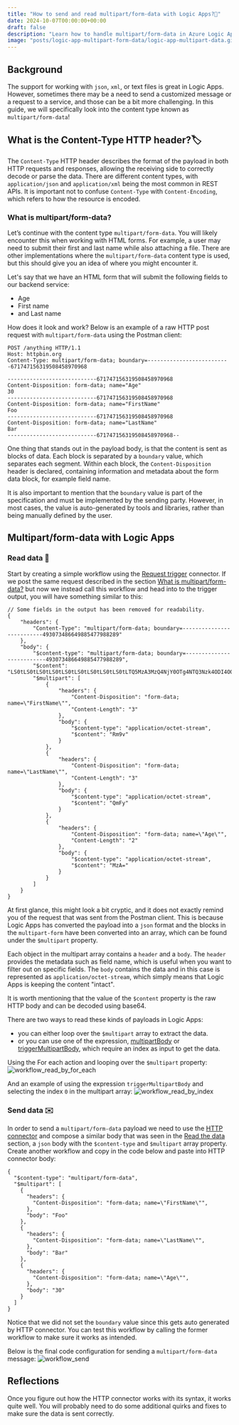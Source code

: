 ```yaml
---
title: "How to send and read multipart/form-data with Logic Apps?📄"
date: 2024-10-07T00:00:00+00:00
draft: false
description: "Learn how to handle multipart/form-data in Azure Logic Apps Standard. Reading and sending multipart data using HTTP connectors, with step-by-step examples."
image: "posts/logic-app-multipart-form-data/logic-app-multipart-data.gif"
---
```


## Background 
The support for working with `json`, `xml`, or text files is great in Logic Apps. However, sometimes there may be a need to send a customized message or a request to a service, and those can be a bit more challenging. In this guide, we will specifically look into the content type known as `multipart/form-data`!

## What is the Content-Type HTTP header?🏷️
The `Content-Type` HTTP header describes the format of the payload in both HTTP requests and responses, allowing the receiving side to correctly decode or parse the data. There are different content types, with `application/json` and `application/xml` being the most common in REST APIs. It is important not to confuse `Content-Type` with `Content-Encoding`, which refers to how the resource is encoded.

### What is multipart/form-data?
Let’s continue with the content type `multipart/form-data`. You will likely encounter this when working with HTML forms. For example, a user may need to submit their first and last name while also attaching a file. There are other implementations where the `multipart/form-data` content type is used, but this should give you an idea of where you might encounter it.

Let's say that we have an HTML form that will submit the following fields to our backend service: 
- Age 
- First name
- and Last name

How does it look and work? Below is an example of a raw HTTP post request with `multipart/form-data` using the Postman client:
```
POST /anything HTTP/1.1
Host: httpbin.org
Content-Type: multipart/form-data; boundary=--------------------------671747156319508458970968
 
----------------------------671747156319508458970968
Content-Disposition: form-data; name="Age"
30
----------------------------671747156319508458970968
Content-Disposition: form-data; name="FirstName"
Foo
----------------------------671747156319508458970968
Content-Disposition: form-data; name="LastName"
Bar
----------------------------671747156319508458970968--
```
One thing that stands out in the payload body, is that the content is sent as blocks of data. Each block is separated by a `boundary` value, which separates each segment. Within each block, the `Content-Disposition` header is declared, containing information and metadata about the form data block, for example field name.

It is also important to mention that the `boundary` value is part of the specification and must be implemented by the sending party. However, in most cases, the value is auto-generated by tools and libraries, rather than being manually defined by the user.

## Multipart/form-data with Logic Apps
### Read data 👀
Start by creating a simple workflow using the <a href="https://learn.microsoft.com/en-us/azure/connectors/connectors-native-reqres?tabs=consumption" target="_blank" rel="noopener noreferrer">Request trigger</a> connector. If we post the same request described in the section [What is multipart/form-data?](#what-is-multipartform-data) but now we instead call this workflow and head into to the trigger output, you will have something similar to this: 

```
// Some fields in the output has been removed for readability. 
{
    "headers": {
        "Content-Type": "multipart/form-data; boundary=--------------------------493073486649885477988289"
    },
    "body": {
        "$content-type": "multipart/form-data; boundary=--------------------------493073486649885477988289",
        "$content": "LS0tLS0tLS0tLS0tLS0tLS0tLS0tLS0tLS0tLTQ5MzA3MzQ4NjY0OTg4NTQ3Nzk4ODI4OQpDb250ZW50LURpc3Bvc2l0aW9uOiBmb3JtLWRhdGE7IG5hbWU9IkZpcnN0TmFtZSIKCkZvbwotLS0tLS0tLS0tLS0tLS0tLS0tLS0tLS0tLS0tNDkzMDczNDg2NjQ5ODg1NDc3OTg4Mjg5CkNvbnRlbnQtRGlzcG9zaXRpb246IGZvcm0tZGF0YTsgbmFtZT0iTGFzdE5hbWUiCgpCYXIKLS0tLS0tLS0tLS0tLS0tLS0tLS0tLS0tLS0tLTQ5MzA3MzQ4NjY0OTg4NTQ3Nzk4ODI4OQpDb250ZW50LURpc3Bvc2l0aW9uOiBmb3JtLWRhdGE7IG5hbWU9IkFnZSIKCjMwCi0tLS0tLS0tLS0tLS0tLS0tLS0tLS0tLS0tLS00OTMwNzM0ODY2NDk4ODU0Nzc5ODgyODktLQ==",
        "$multipart": [
            {
                "headers": {
                    "Content-Disposition": "form-data; name=\"FirstName\"",
                    "Content-Length": "3"
                },
                "body": {
                    "$content-type": "application/octet-stream",
                    "$content": "Rm9v"
                }
            },
            {
                "headers": {
                    "Content-Disposition": "form-data; name=\"LastName\"",
                    "Content-Length": "3"
                },
                "body": {
                    "$content-type": "application/octet-stream",
                    "$content": "QmFy"
                }
            },
            {
                "headers": {
                    "Content-Disposition": "form-data; name=\"Age\"",
                    "Content-Length": "2"
                },
                "body": {
                    "$content-type": "application/octet-stream",
                    "$content": "MzA="
                }
            }
        ]
    }
}
```

At first glance, this might look a bit cryptic, and it does not exactly remind you of the request that was sent from the Postman client. This is because Logic Apps has converted the payload into a `json` format and the blocks in the `multipart-form` have been converted into an array, which can be found under the `$multipart` property.

Each object in the multipart array contains a `header` and a `body`. The `header` provides the metadata such as field name, which is useful when you want to filter out on specific fields. The `body` contains the data and in this case is represented as `application/octet-stream`, which simply means that Logic Apps is keeping the content "intact". 

It is worth mentioning that the value of the `$content` property is the raw HTTP body and can be decoded using base64.

There are two ways to read these kinds of payloads in Logic Apps:  
- you can either loop over the `$multipart` array to extract the data. 
- or you can use one of the expression, <a href="https://learn.microsoft.com/en-us/azure/logic-apps/workflow-definition-language-functions-reference#multipartBody" target="_blank" rel="noopener noreferrer">multipartBody</a> or <a href="https://learn.microsoft.com/en-us/azure/logic-apps/workflow-definition-language-functions-reference#triggerMultipartBody" target="_blank" rel="noopener noreferrer">triggerMultipartBody</a>, which require an index as input to get the data. 


Using the For each action and looping over the `$multipart` property: 
![workflow_read_by_for_each](workflow_for_each.png)

And an example of using the expression `triggerMultipartBody` and selecting the index `0` in the multipart array:
![workflow_read_by_index](workflow_read_by_index.png)


### Send data ✉️
In order to send a `multipart/form-data` payload we need to use the <a href="https://learn.microsoft.com/en-us/azure/connectors/connectors-native-http?tabs=standard" target="_blank" rel="noopener noreferrer">HTTP connector</a> and compose a similar body that was seen in the [Read the data](#read-the-data) section, a `json` body with the `$content-type` and `$multipart` array property. Create another workflow and copy in the code below and paste into HTTP connector body: 

```
{
  "$content-type": "multipart/form-data",
  "$multipart": [
    {
      "headers": {
        "Content-Disposition": "form-data; name=\"FirstName\"",
      },
      "body": "Foo"
    },
    {
      "headers": {
        "Content-Disposition": "form-data; name=\"LastName\"",
      },
      "body": "Bar"
    },
    {
      "headers": {
        "Content-Disposition": "form-data; name=\"Age\"",
      },
      "body": "30"
    }
  ]
}

```
Notice that we did not set the `boundary` value since this gets auto generated by HTTP connector. You can test this workflow by calling the former workflow to make sure it works as intended. 

Below is the final code configuration for sending a `multipart/form-data` message: 
![workflow_send](workflow_send.png)

## Reflections

Once you figure out how the HTTP connector works with its syntax, it works quite well. You will probably need to do some additional quirks and fixes to make sure the data is sent correctly.